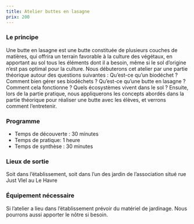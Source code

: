 ```yaml
---
title: Atelier buttes en lasagne
prix: 200
---
```


### Le principe

Une butte en lasagne est une butte constituée de plusieurs couches de matières, qui offrira un terrain favorable à la culture des végétaux, en apportant au sol tous les éléments dont il a besoin, même si le sol d’origine n’est pas optimal pour la culture.
Nous débuterons cet atelier par une partie théorique autour des questions suivantes : Qu’est-ce qu’un biodéchet ? Comment bien gérer ses biodéchets ? Qu’est-ce qu’une butte en lasagne ? Comment cela fonctionne ? Quels écosystèmes vivent dans le sol ?
Ensuite, lors de la partie pratique, nous appliquerons les concepts abordés dans la partie théorique pour réaliser une butte avec les élèves, et verrons comment l’entretenir.

<nuxt-img format="png" src="/prestations/buttes/lasagnes.png" lazy="loading"></nuxt-img>

### Programme

- Temps de découverte : 30 minutes
- Temps de pratique: 1 heure
- Temps de synthèse : 30 minutes

### Lieux de sortie

Soit dans l’établissement, soit dans l’un des jardin de l’association situé rue Just VIel au Le Havre

### Équipement nécessaire

Si l’atelier a lieu dans l’établissement prévoir du matériel de jardinage. Nous pourrons aussi apporter le nôtre si besoin.
